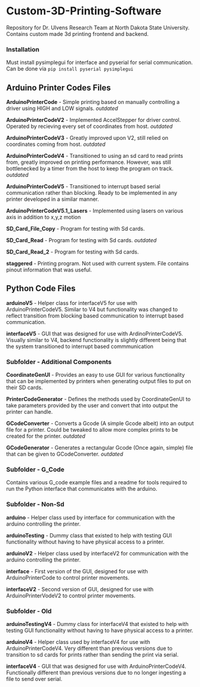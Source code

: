 # Custom-3D-Printing-Software
Repository for Dr. Ulvens Research Team at North Dakota State University. Contains custom made 3d printing frontend and backend.

### Installation
Must install pysimplegui for interface and pyserial for serial communication. Can be done via ```pip install pyserial pysimplegui```

## Arduino Printer Codes Files

__ArduinoPrinterCode__ - Simple printing based on manually controlling a driver using HIGH and LOW signals. _outdated_ 

__ArduinoPrinterCodeV2__ - Implemented AccelStepper for driver control. Operated by recieving every set of coordinates from host. _outdated_ 

__ArduinoPrinterCodeV3__ - Greatly improved upon V2, still relied on coordinates coming from host. _outdated_ 

__ArduinoPrinterCodeV4__ - Transitioned to using an sd card to read prints from, greatly improved on printing performance. However, was still bottlenecked by a timer from the host to keep the program on track. _outdated_ 

__ArduinoPrinterCodeV5__ - Transitioned to interrupt based serial communication rather than blocking. Ready to be implemented in any printer developed in a similar manner.

__ArduinoPrinterCodeV5.1_Lasers__ - Implemented using lasers on various axis in addition to x,y,z motion

__SD_Card_File_Copy__ - Program for testing with Sd cards.

__SD_Card_Read__ - Program for testing with Sd cards. _outdated_

__SD_Card_Read_2__ - Program for testing with Sd cards.

__staggered__ - Printing program. Not used with current system. File contains pinout information that was useful.

## Python Code Files

__arduinoV5__ - Helper class for interfaceV5 for use with ArduinoPrinterCodeV5. Similar to V4 but functionality was changed to reflect transition from blocking based communication to interrupt based communication.

__interfaceV5__ - GUI that was designed for use with ArdinoPrinterCodeV5. Visually similar to V4, backend functionality is slightly different being that the system transitioned to interrupt based commmunication

### Subfolder - Additional Components

__CoordinateGenUI__ - Provides an easy to use GUI for various functionality that can be implemented by printers when generating output files to put on their SD cards.

__PrinterCodeGenerator__ - Defines the methods used by CoordinateGenUI to take parameters provided by the user and convert that into output the printer can handle.

__GCodeConverter__ - Converts a Gcode (A simple Gcode albeit) into an output file for a printer. Could be tweaked to allow more complex prints to be created for the printer. _outdated_

__GCodeGenerator__ - Generates a rectangular Gcode (Once again, simple) file that can be given to GCodeConverter. _outdated_ 

### Subfolder - G_Code

Contains various G_code example files and a readme for tools required to run the Python interface that communicates with the arduino.

### Subfolder - Non-Sd

__arduino__ - Helper class used by interface for communication with the arduino controlling the printer.

__arduinoTesting__ - Dummy class that existed to help with testing GUI functionality without having to have physical access to a printer.

__arduinoV2__ - Helper class used by interfaceV2 for communication with the arduino controlling the printer.

__interface__ - First version of the GUI, designed for use with ArduinoPrinterCode to control printer movements.

__interfaceV2__ - Second version of GUI, designed for use with ArduinoPrinterVodeV2 to control printer movements.

### Subfolder - Old

__arduinoTestingV4__ - Dummy class for interfaceV4 that existed to help with testing GUI functionality without having to have physical access to a printer.

__arduinoV4__ - Helper class used by interfaceV4 for use with ArduinoPrinterCodeV4. Very different than previous versions due to transition to sd cards for prints rather than sending the print via serial.

__interfaceV4__ - GUI that was designed for use with ArduinoPrinterCodeV4. Functionally different than previous versions due to no longer ingesting a file to send over serial.
